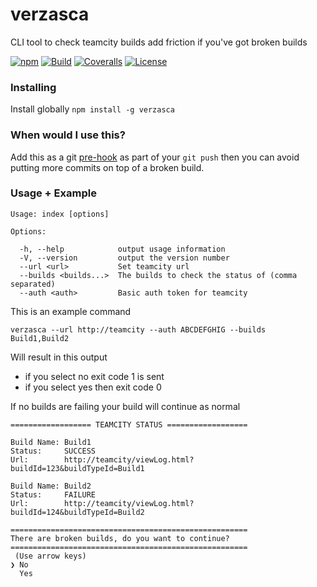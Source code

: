 # verzasca
CLI tool to check teamcity builds add friction if you've got broken builds

[![npm](https://img.shields.io/npm/v/verzasca.svg)](https://www.npmjs.com/package/verzasca)
[![Build](https://img.shields.io/travis/findmypast-oss/verzasca.svg)](https://travis-ci.org/findmypast-oss/verzasca)
[![Coveralls](https://img.shields.io/coveralls/findmypast-oss/verzasca.svg)](https://coveralls.io/github/findmypast-oss/verzasca)
[![License](https://img.shields.io/github/license/findmypast-oss/verzasca.svg)](https://github.com/findmypast-oss/verzasca/blob/master/LICENSE)


### Installing

Install globally `npm install -g verzasca`

### When would I use this?

Add this as a git [pre-hook](https://git-scm.com/book/en/v2/Customizing-Git-Git-Hooks) as part of your `git push` then you can avoid putting more commits on top of a broken build.

### Usage + Example

```
Usage: index [options]

Options:

  -h, --help            output usage information
  -V, --version         output the version number
  --url <url>           Set teamcity url
  --builds <builds...>  The builds to check the status of (comma separated)
  --auth <auth>         Basic auth token for teamcity
```

This is an example command

```
verzasca --url http://teamcity --auth ABCDEFGHIG --builds Build1,Build2
```

Will result in this output

 - if you select no exit code 1 is sent
 - if you select yes then exit code 0

If no builds are failing your build will continue as normal

```
================== TEAMCITY STATUS ==================

Build Name: Build1
Status:     SUCCESS
Url:        http://teamcity/viewLog.html?buildId=123&buildTypeId=Build1

Build Name: Build2
Status:     FAILURE
Url:        http://teamcity/viewLog.html?buildId=124&buildTypeId=Build2

=====================================================
There are broken builds, do you want to continue?
=====================================================
 (Use arrow keys)
❯ No
  Yes
```
